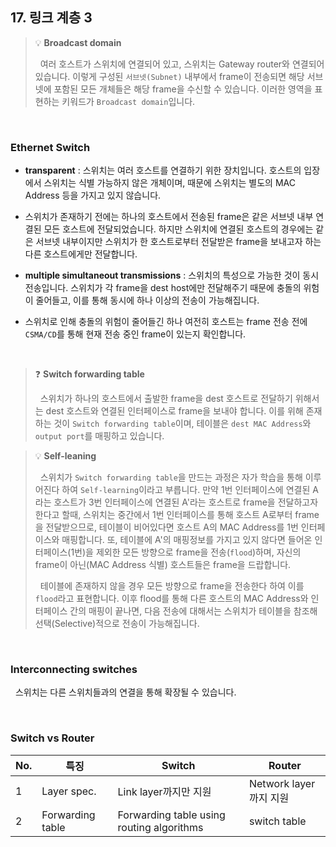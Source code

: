 ## 17. 링크 계층 3

> 💡 **Broadcast domain**
>
> &nbsp;&nbsp;여러 호스트가 스위치에 연결되어 있고, 스위치는 Gateway router와 연결되어 있습니다. 이렇게 구성된 `서브넷(Subnet)` 내부에서 frame이 전송되면 해당 서브넷에 포함된 모든 개체들은 해당 frame을 수신할 수 있습니다. 이러한 영역을 표현하는 키워드가 `Broadcast domain`입니다. 

<br>

### Ethernet Switch

- **transparent** : 스위치는 여러 호스트를 연결하기 위한 장치입니다. 호스트의 입장에서 스위치는 식별 가능하지 않은 개체이며, 때문에 스위치는 별도의 MAC Address 등을 가지고 있지 않습니다.

- 스위치가 존재하기 전에는 하나의 호스트에서 전송된 frame은 같은 서브넷 내부 연결된 모든 호스트에 전달되었습니다. 하지만 스위치에 연결된 호스트의 경우에는 같은 서브넷 내부이지만 스위치가 한 호스트로부터 전달받은 frame을 보내고자 하는 다른 호스트에게만 전달합니다.

- **multiple simultaneout transmissions** : 스위치의 특성으로 가능한 것이 동시 전송입니다. 스위치가 각 frame을 dest host에만 전달해주기 때문에 충돌의 위험이 줄어들고, 이를 통해 동시에 하나 이상의 전송이 가능해집니다.

- 스위치로 인해 충돌의 위험이 줄어들긴 하나 여전히 호스트는 frame 전송 전에 `CSMA/CD`를 통해 현재 전송 중인 frame이 있는지 확인합니다.

<br>

> ❓ **Switch forwarding table**
>
> &nbsp;&nbsp;스위치가 하나의 호스트에서 출발한 frame을 dest 호스트로 전달하기 위해서는 dest 호스트와 연결된 인터페이스로 frame을 보내야 합니다. 이를 위해 존재하는 것이 `Switch forwarding table`이며, 테이블은 `dest MAC Address`와 `output port`를 매핑하고 있습니다.

> 💡 **Self-leaning**
> 
> &nbsp;&nbsp;스위치가 `Switch forwarding table`을 만드는 과정은 자가 학습을 통해 이루어진다 하여 `Self-learning`이라고 부릅니다. 만약 1번 인터페이스에 연결된 A라는 호스트가 3번 인터페이스에 연결된 A'라는 호스트로 frame을 전달하고자 한다고 할때, 스위치는 중간에서 1번 인터페이스를 통해 호스트 A로부터 frame을 전달받으므로, 테이블이 비어있다면 호스트 A의 MAC Address를 1번 인터페이스와 매핑합니다. 또, 테이블에 A'의 매핑정보를 가지고 있지 않다면 들어온 인터페이스(1번)을 제외한 모든 방향으로 frame을 전송(`flood`)하며, 자신의 frame이 아닌(MAC Address 식별) 호스트들은 frame을 드랍합니다.
>
> &nbsp;&nbsp;테이블에 존재하지 않을 경우 모든 방향으로 frame을 전송한다 하여 이를 `flood`라고 표현합니다. 이후 flood를 통해 다른 호스트의 MAC Address와 인터페이스 간의 매핑이 끝나면, 다음 전송에 대해서는 스위치가 테이블을 참조해 선택(Selective)적으로 전송이 가능해집니다.

<br>

### Interconnecting switches

&nbsp;&nbsp;스위치는 다른 스위치들과의 연결을 통해 확장될 수 있습니다.

<br>

### Switch vs Router

| No. | 특징 | Switch | Router |
| --- | --- | --- | --- |
| 1 | Layer spec. | Link layer까지만 지원 | Network layer까지 지원 |
| 2 | Forwarding table | Forwarding table using routing algorithms | switch table |

<br>